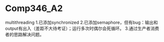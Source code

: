 # Comp346_A2
multithreading
1.已添加synchronized
2.已添加semaphore，但有bug：输出和output有出入（差距不大待考证）；运行多次时偶尔会死循环。
3.通过生产者消费者的思路解决问题。
